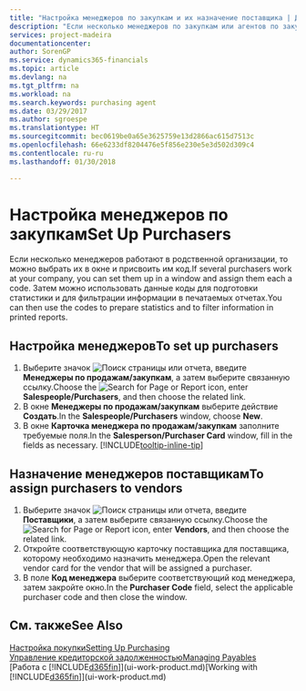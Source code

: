 ```yaml
---
title: "Настройка менеджеров по закупкам и их назначение поставщика | Документы Майкрософт"
description: "Если несколько менеджеров по закупкам или агентов по закупкам работают в организации, можно систематизировать их в целях проведения статистического анализа."
services: project-madeira
documentationcenter: 
author: SorenGP
ms.service: dynamics365-financials
ms.topic: article
ms.devlang: na
ms.tgt_pltfrm: na
ms.workload: na
ms.search.keywords: purchasing agent
ms.date: 03/29/2017
ms.author: sgroespe
ms.translationtype: HT
ms.sourcegitcommit: bec0619be0a65e3625759e13d2866ac615d7513c
ms.openlocfilehash: 66e6233df8204476e5f856e230e5e3d502d309c4
ms.contentlocale: ru-ru
ms.lasthandoff: 01/30/2018

---
```

# <a name="set-up-purchasers"></a><span data-ttu-id="568d7-103">Настройка менеджеров по закупкам</span><span class="sxs-lookup"><span data-stu-id="568d7-103">Set Up Purchasers</span></span>
<span data-ttu-id="568d7-104">Если несколько менеджеров работают в родственной организации, то можно выбрать их в окне и присвоить им код.</span><span class="sxs-lookup"><span data-stu-id="568d7-104">If several purchasers work at your company, you can set them up in a window and assign them each a code.</span></span> <span data-ttu-id="568d7-105">Затем можно использовать данные коды для подготовки статистики и для фильтрации информации в печатаемых отчетах.</span><span class="sxs-lookup"><span data-stu-id="568d7-105">You can then use the codes to prepare statistics and to filter information in printed reports.</span></span>

## <a name="to-set-up-purchasers"></a><span data-ttu-id="568d7-106">Настройка менеджеров</span><span class="sxs-lookup"><span data-stu-id="568d7-106">To set up purchasers</span></span>
1. <span data-ttu-id="568d7-107">Выберите значок ![Поиск страницы или отчета](media/ui-search/search_small.png "Значок поиска страницы или отчета"), введите **Менеджеры по продажам/закупкам**, а затем выберите связанную ссылку.</span><span class="sxs-lookup"><span data-stu-id="568d7-107">Choose the ![Search for Page or Report](media/ui-search/search_small.png "Search for Page or Report icon") icon, enter **Salespeople/Purchasers**, and then choose the related link.</span></span>
2. <span data-ttu-id="568d7-108">В окне **Менеджеры по продажам/закупкам** выберите действие **Создать**.</span><span class="sxs-lookup"><span data-stu-id="568d7-108">In the **Salespeople/Purchasers** window, choose **New**.</span></span>
3. <span data-ttu-id="568d7-109">В окне **Карточка менеджера по продажам/закупкам** заполните требуемые поля.</span><span class="sxs-lookup"><span data-stu-id="568d7-109">In the **Salesperson/Purchaser Card** window, fill in the fields as necessary.</span></span> [!INCLUDE[tooltip-inline-tip](includes/tooltip-inline-tip_md.md)]

## <a name="to-assign-purchasers-to-vendors"></a><span data-ttu-id="568d7-110">Назначение менеджеров поставщикам</span><span class="sxs-lookup"><span data-stu-id="568d7-110">To assign purchasers to vendors</span></span>
1. <span data-ttu-id="568d7-111">Выберите значок ![Поиск страницы или отчета](media/ui-search/search_small.png "Значок поиска страницы или отчета"), введите **Поставщики**, а затем выберите связанную ссылку.</span><span class="sxs-lookup"><span data-stu-id="568d7-111">Choose the ![Search for Page or Report](media/ui-search/search_small.png "Search for Page or Report icon") icon, enter **Vendors**, and then choose the related link.</span></span>
2. <span data-ttu-id="568d7-112">Откройте соответствующую карточку поставщика для поставщика, которому необходимо назначить менеджера.</span><span class="sxs-lookup"><span data-stu-id="568d7-112">Open the relevant vendor card for the vendor that will be assigned a purchaser.</span></span>
3. <span data-ttu-id="568d7-113">В поле **Код менеджера** выберите соответствующий код менеджера, затем закройте окно.</span><span class="sxs-lookup"><span data-stu-id="568d7-113">In the **Purchaser Code** field, select the applicable purchaser code and then close the window.</span></span>

## <a name="see-also"></a><span data-ttu-id="568d7-114">См. также</span><span class="sxs-lookup"><span data-stu-id="568d7-114">See Also</span></span>
[<span data-ttu-id="568d7-115">Настройка покупки</span><span class="sxs-lookup"><span data-stu-id="568d7-115">Setting Up Purchasing</span></span>](purchasing-setup-purchasing.md)  
[<span data-ttu-id="568d7-116">Управление кредиторской задолженностью</span><span class="sxs-lookup"><span data-stu-id="568d7-116">Managing Payables</span></span>](payables-manage-payables.md)  
<span data-ttu-id="568d7-117">[Работа с [!INCLUDE[d365fin](includes/d365fin_md.md)]](ui-work-product.md)</span><span class="sxs-lookup"><span data-stu-id="568d7-117">[Working with [!INCLUDE[d365fin](includes/d365fin_md.md)]](ui-work-product.md)</span></span>

